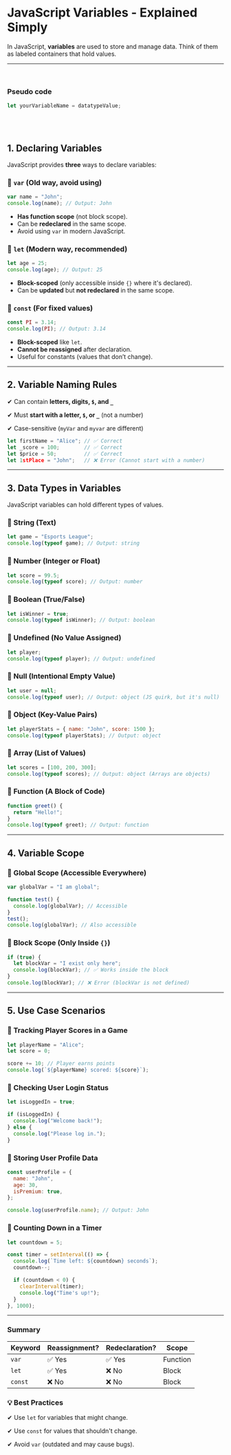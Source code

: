 # JavaScript Variables - Explained Simply

In JavaScript, **variables** are used to store and manage data. Think of them as labeled containers that hold values.

---

<br>

### Pseudo code

```jsx
let yourVariableName = datatypeValue;
```

<br>
<br>

## **1. Declaring Variables**

JavaScript provides **three** ways to declare variables:

### **🔹 `var` (Old way, avoid using)**

```jsx
var name = "John";
console.log(name); // Output: John
```

- **Has function scope** (not block scope).
- Can be **redeclared** in the same scope.
- Avoid using `var` in modern JavaScript.

### **🔹 `let` (Modern way, recommended)**

```jsx
let age = 25;
console.log(age); // Output: 25
```

- **Block-scoped** (only accessible inside `{}` where it's declared).
- Can be **updated** but **not redeclared** in the same scope.

### **🔹 `const` (For fixed values)**

```jsx
const PI = 3.14;
console.log(PI); // Output: 3.14
```

- **Block-scoped** like `let`.
- **Cannot be reassigned** after declaration.
- Useful for constants (values that don’t change).

---

## **2. Variable Naming Rules**

✔ Can contain **letters, digits, `$`, and `_`**

✔ Must **start with a letter, `$`, or `_`** (not a number)

✔ Case-sensitive (`myVar` and `myvar` are different)

```jsx
let firstName = "Alice"; // ✅ Correct
let _score = 100;        // ✅ Correct
let $price = 50;         // ✅ Correct
let 1stPlace = "John";   // ❌ Error (Cannot start with a number)

```

---

## **3. Data Types in Variables**

JavaScript variables can hold different types of values.

### **🔹 String (Text)**

```jsx
let game = "Esports League";
console.log(typeof game); // Output: string
```

### **🔹 Number (Integer or Float)**

```jsx
let score = 99.5;
console.log(typeof score); // Output: number
```

### **🔹 Boolean (True/False)**

```jsx
let isWinner = true;
console.log(typeof isWinner); // Output: boolean
```

### **🔹 Undefined (No Value Assigned)**

```jsx
let player;
console.log(typeof player); // Output: undefined
```

### **🔹 Null (Intentional Empty Value)**

```jsx
let user = null;
console.log(typeof user); // Output: object (JS quirk, but it's null)
```

### **🔹 Object (Key-Value Pairs)**

```jsx
let playerStats = { name: "John", score: 1500 };
console.log(typeof playerStats); // Output: object
```

### **🔹 Array (List of Values)**

```jsx
let scores = [100, 200, 300];
console.log(typeof scores); // Output: object (Arrays are objects)
```

### **🔹 Function (A Block of Code)**

```jsx
function greet() {
  return "Hello!";
}
console.log(typeof greet); // Output: function
```

---

## **4. Variable Scope**

### **🔹 Global Scope (Accessible Everywhere)**

```jsx
var globalVar = "I am global";

function test() {
  console.log(globalVar); // Accessible
}
test();
console.log(globalVar); // Also accessible
```

### **🔹 Block Scope (Only Inside `{}`)**

```jsx
if (true) {
  let blockVar = "I exist only here";
  console.log(blockVar); // ✅ Works inside the block
}
console.log(blockVar); // ❌ Error (blockVar is not defined)
```

---

## **5. Use Case Scenarios**

### **🔹 Tracking Player Scores in a Game**

```jsx
let playerName = "Alice";
let score = 0;

score += 10; // Player earns points
console.log(`${playerName} scored: ${score}`);
```

### **🔹 Checking User Login Status**

```jsx
let isLoggedIn = true;

if (isLoggedIn) {
  console.log("Welcome back!");
} else {
  console.log("Please log in.");
}
```

### **🔹 Storing User Profile Data**

```jsx
const userProfile = {
  name: "John",
  age: 30,
  isPremium: true,
};

console.log(userProfile.name); // Output: John
```

### **🔹 Counting Down in a Timer**

```jsx
let countdown = 5;

const timer = setInterval(() => {
  console.log(`Time left: ${countdown} seconds`);
  countdown--;

  if (countdown < 0) {
    clearInterval(timer);
    console.log("Time's up!");
  }
}, 1000);
```

---

### **Summary**

| **Keyword** | **Reassignment?** | **Redeclaration?** | **Scope** |
| ----------- | ----------------- | ------------------ | --------- |
| `var`       | ✅ Yes            | ✅ Yes             | Function  |
| `let`       | ✅ Yes            | ❌ No              | Block     |
| `const`     | ❌ No             | ❌ No              | Block     |

### **💡 Best Practices**

✔ Use `let` for variables that might change.

✔ Use `const` for values that shouldn't change.

✔ Avoid `var` (outdated and may cause bugs).
